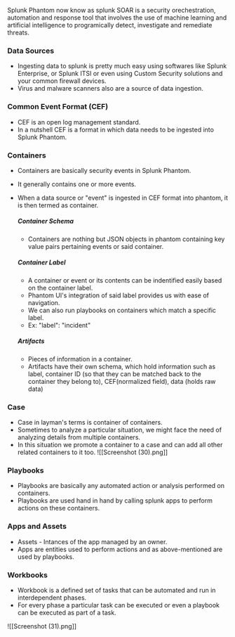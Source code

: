 Splunk Phantom now know as splunk SOAR is a security orechestration, automation and response tool that involves the use of machine learning and artificial intelligence to programically detect, investigate and remediate threats.

### Data Sources

- Ingesting data to splunk is pretty much easy using softwares like Splunk Enterprise, or Splunk ITSI or even using Custom Security solutions and your common firewall devices.
- Virus and malware scanners also are a source of data ingestion.

### Common Event Format (CEF)

- CEF is an open log management standard.
- In a nutshell CEF is a format in which data needs to be ingested into Splunk Phantom.

### Containers

- Containers are basically security events in Splunk Phantom.
- It generally contains one or more events.
- When a data source or "event" is ingested in CEF format into phantom, it is then termed as container.

	##### Container Schema
	
	- Containers are nothing but JSON objects in phantom containing key value pairs pertaining events or said container.

	##### Container Label
	- A container or event or its contents can be indentified easily based on the container label.
	- Phantom UI's integration of said label provides us with ease of navigation.
	- We can also run playbooks on containers which match a specific label.
	- Ex: "label": "incident"

	##### Artifacts
	- Pieces of information in a container.
	- Artifacts have their own schema, which hold information such as label, container ID (so that they can be matched back to the container they belong to), CEF(normalized field), data (holds raw data)

### Case
- Case in layman's terms is container of containers.
- Sometimes to analyze a particular situation, we might face the need of analyzing details from multiple containers.
- In this situation we promote a container to a case and can add all other related containers to it too.
![[Screenshot (30).png]]


### Playbooks

- Playbooks are basically any automated action or analysis performed on containers.
- Playbooks are used hand in hand by calling splunk apps to perform actions on these containers.

### Apps and Assets

- Assets - Intances of the app managed by an owner.
- Apps are entities used to perform actions and as above-mentioned are used by playbooks.

### Workbooks

- Workbook is a defined set of tasks that can be automated and run in interdependent phases.
- For every phase a particular task can be executed or even a playbook can be executed as part of a task.

![[Screenshot (31).png]]

